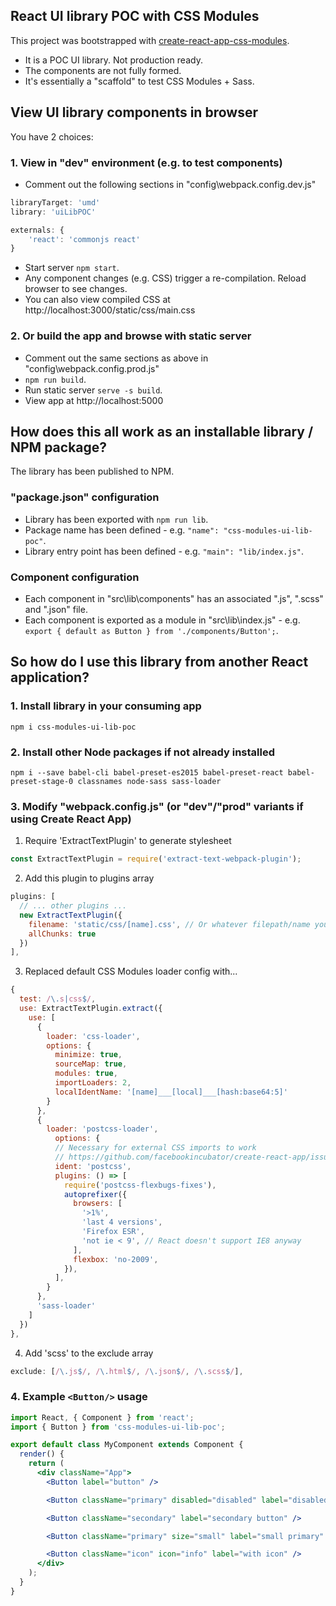 ## React UI library POC with CSS Modules

This project was bootstrapped with [create-react-app-css-modules](https://www.npmjs.com/package/react-scripts-cssmodules).

- It is a POC UI library. Not production ready.
- The components are not fully formed.
- It's essentially a "scaffold" to test CSS Modules + Sass.

## View UI library components in browser

You have 2 choices:

### 1. View in "dev" environment (e.g. to test components)

- Comment out the following sections in "config\webpack.config.dev.js"
```javascript
libraryTarget: 'umd'
library: 'uiLibPOC'
```
```javascript
externals: {
    'react': 'commonjs react'
}
```

- Start server ```npm start```.
- Any component changes (e.g. CSS) trigger a re-compilation. Reload browser to see changes.
- You can also view compiled CSS at http://localhost:3000/static/css/main.css

### 2. Or build the app and browse with static server

- Comment out the same sections as above in "config\webpack.config.prod.js"
- ```npm run build```.
- Run static server ```serve -s build```.
- View app at http://localhost:5000

## How does this all work as an installable library / NPM package?

The library has been published to NPM.

### "package.json" configuration

- Library has been exported with ```npm run lib```.
- Package name has been defined - e.g. ```"name": "css-modules-ui-lib-poc"```.
- Library entry point has been defined - e.g. ```"main": "lib/index.js"```.

### Component configuration

- Each component in "src\lib\components" has an associated ".js", ".scss" and ".json" file.
- Each component is exported as a module in "src\lib\index.js" - e.g. ```export { default as Button } from './components/Button';```.

## So how do I use this library from another React application?

### 1. Install library in your consuming app
`npm i css-modules-ui-lib-poc`

### 2. Install other Node packages if not already installed
`npm i --save babel-cli babel-preset-es2015 babel-preset-react babel-preset-stage-0 classnames node-sass sass-loader`

### 3. Modify "webpack.config.js" (or "dev"/"prod" variants if using Create React App)

1. Require 'ExtractTextPlugin' to generate stylesheet
```javascript
const ExtractTextPlugin = require('extract-text-webpack-plugin');
```

2. Add this plugin to plugins array
```javascript
plugins: [
  // ... other plugins ...
  new ExtractTextPlugin({
    filename: 'static/css/[name].css', // Or whatever filepath/name you use in your app
    allChunks: true
  })
],
```

3. Replaced default CSS Modules loader config with...
```javascript
{
  test: /\.s|css$/,
  use: ExtractTextPlugin.extract({
    use: [
      {
        loader: 'css-loader',
        options: {
          minimize: true,
          sourceMap: true,
          modules: true,
          importLoaders: 2,
          localIdentName: '[name]___[local]___[hash:base64:5]'
        }
      },
      {
        loader: 'postcss-loader',
          options: {
          // Necessary for external CSS imports to work
          // https://github.com/facebookincubator/create-react-app/issues/2677
          ident: 'postcss',
          plugins: () => [
            require('postcss-flexbugs-fixes'),
            autoprefixer({
              browsers: [
                '>1%',
                'last 4 versions',
                'Firefox ESR',
                'not ie < 9', // React doesn't support IE8 anyway
              ],
              flexbox: 'no-2009',
            }),
          ],
        }
      },
      'sass-loader'
    ]
  })
},
```

4. Add 'scss' to the exclude array
```javascript
exclude: [/\.js$/, /\.html$/, /\.json$/, /\.scss$/],
```

### 4. Example `<Button/>` usage
```jsx
import React, { Component } from 'react';
import { Button } from 'css-modules-ui-lib-poc';

export default class MyComponent extends Component {
  render() {
    return (
      <div className="App">
        <Button label="button" />

        <Button className="primary" disabled="disabled" label="disabled primary" />

        <Button className="secondary" label="secondary button" />

        <Button className="primary" size="small" label="small primary" />

        <Button className="icon" icon="info" label="with icon" />
      </div>
    );
  }
}
```
